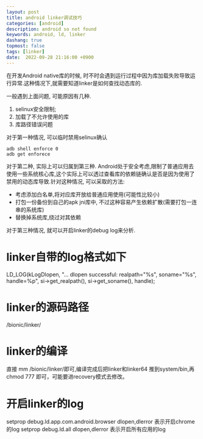 ```yaml
---
layout: post
title: android linker调试技巧
categories: [android]
description: android so not found
keywords: android, ld, linker
dashang: true
topmost: false
tags: [linker]
date:  2022-09-28 21:16:00 +0900
---
```


在开发Android native库的时候, 时不时会遇到运行过程中因为库加载失败导致运行异常.这种情况下,就需要知道linker是如何查找动态库的.

<!-- more -->

一般遇到上面问题, 可能原因有几种.
1. selinux安全限制;
2. 加载了不允许使用的库
3. 库路径错误问题

对于第一种情况, 可以临时禁用selinux确认
```
adb shell enforce 0
adb get enforece
```
对于第二种, 实际上可以归属到第三种. Android处于安全考虑,限制了普通应用去使用一些系统核心库,这个实际上可以透过查看库的依赖链确认是否是因为使用了禁用的动态库导致.针对这种情况, 可以采取的方法:
- 考虑添加白名单,将对应库开放给普通应用使用(可能性比较小)
- 打包一份备份到自己的apk jni库中, 不过这种容易产生依赖扩散(需要打包一连串的系统库)
- 替换掉系统库,绕过对其依赖

对于第三种情况, 就可以开启linker的debug log来分析.

# linker自带的log格式如下

LD_LOG(kLogDlopen,
       "... dlopen successful: realpath=\"%s\", soname=\"%s\", handle=%p",
       si->get_realpath(), si->get_soname(), handle);
# linker的源码路径
/bionic/linker/
# linker的编译
直接 mm /bionic/linker/即可,编译完成后把linker和linker64 推到system/bin,再chmod 777 即可，可能要进recovery模式去修改。

# 开启linker的log
 setprop debug.ld.app.com.android.browser dlopen,dlerror 表示开启chrome的log
 setprop debug.ld.all dlopen,dlerror 表示开启所有应用的log
